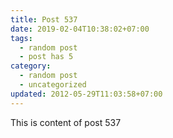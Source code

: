 ```yaml
---
title: Post 537
date: 2019-02-04T10:38:02+07:00
tags:
  - random post
  - post has 5
category:
  - random post
  - uncategorized
updated: 2012-05-29T11:03:58+07:00
---
```

This is content of post 537